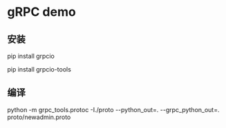 # gRPC demo


## 安装
pip install grpcio

pip install grpcio-tools


## 编译
python -m grpc_tools.protoc -I./proto --python_out=. --grpc_python_out=. proto/newadmin.proto